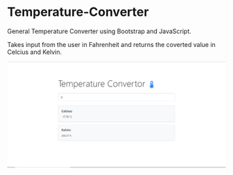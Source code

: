 # Temperature-Converter
General Temperature Converter using Bootstrap and JavaScript.

Takes input from the user in Fahrenheit and returns the coverted value in Celcius and Kelvin.

<img src="screenshots/temperatureconverter.PNG" width="800">
